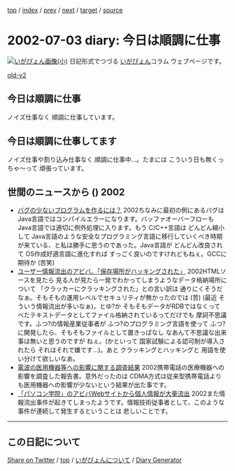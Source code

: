 [top](../index.html) 
 / [index](index.html) 
 / [prev](ig020702.html) 
 / [next](ig020704.html) 
 / [target](https://igapyon.github.io/diary/2002/ig020703.html) 
 / [source](https://github.com/igapyon/diary/blob/gh-pages/2002/ig020703.html.src.md) 

2002-07-03 diary: 今日は順調に仕事
=====================================================================================================
[![いがぴょん画像(小)](https://igapyon.github.io/diary/images/iga200306s.jpg "いがぴょん")](https://igapyon.github.io/diary/memo/memoigapyon.html) 日記形式でつづる [いがぴょん](https://igapyon.github.io/diary/memo/memoigapyon.html)コラム ウェブページです。

[old-v2](ig020703-orig.html)

## 今日は順調に仕事

ノイズ仕事なく 順調に仕事しています。


## 今日は順調に仕事してます

ノイズ仕事や割り込み仕事なく 順調に仕事中…。たまには こういう日も無くっちゃ～って 頑張っています。

## 世間のニュースから () 2002

* [バグの少ないプログラムを作るには？](http://itpro.nikkeibp.co.jp/free/ITPro/OPINION/20020628/1/)  2002ちなみに最初の例にあるバグは Java言語ではコンパイルエラーになります。バッファオーバーフローもJava言語では適切に例外処理に入ります。もう C/C++言語は どんどん縮小して Java言語のような安全なプログラミング言語に移行していくべき時期が来ている、と私は勝手に思うのであった。Java言語が どんどん改良されて OS作成好適言語に進化すれば すっごく良いのですけれどもねぇ。GCCに期待か (苦笑)
* [ユーザー情報流出のアビバ、「保存場所がハッキングされた」](http://www.zdnet.co.jp/news/0207/03/njbt_04.html)  2002HTMLソースを見たら 見る人が見たら一発でわかってしまうようなデータ格納場所について 「クラッカーにクラッキングされた」との言い訳は 通りにくそうだなぁ。そもそもの運用レベルでセキュリティが無かったのでは (苦) (最近 そういう情報流出が多いなぁ)。とゆ?か そもそもデータがRDBではなくって べたテキストデータとしてファイル格納されているってだけでも 摩訶不思議です。ふつ?の情報産業従事者が ふつ?のプログラミング言語を使って ふつ?に開発したら、そもそもファイルとして置きっぱなし なあんて不思議な出来事は無いと思うのですが ねぇ。(かといって 国家試験による認可制が導入されたら それはそれで嫌です…)。あと クラッキングとハッキングと 用語を使い分けて欲しいなあ。
* [電波の医用機器等への影響に関する調査結果](http://www.soumu.go.jp/s-news/2002/020702_3.html)  2002携帯電話の医療機器への影響を調査した報告書。意外だったのは CDMA方式は従来型携帯電話よりも医用機器への影響が少ないという結果が出た事です。
* [「パソコン学院」のアビバWebサイトから個人情報が大量流出](http://www.zdnet.co.jp/news/0207/02/njbt_05.html)  2002また情報流出事件が起きてしまったようです。情報技術従事者として、このような事件が連続して発生するということは 悲しいことです。


----------------------------------------------------------------------------------------------------

## この日記について

[Share on Twitter](https://twitter.com/intent/tweet?hashtags=igapyon%2Cdiary%2C%E3%81%84%E3%81%8C%E3%81%B4%E3%82%87%E3%82%93&text=%E4%BB%8A%E6%97%A5%E3%81%AF%E9%A0%86%E8%AA%BF%E3%81%AB%E4%BB%95%E4%BA%8B&url=https%3A%2F%2Figapyon.github.io%2Fdiary%2F2002%2Fig020703.html) / [top](../index.html) / [いがぴょんについて](https://igapyon.github.io/diary/memo/memoigapyon.html) / [Diary Generator](https://github.com/igapyon/igapyonv3)
